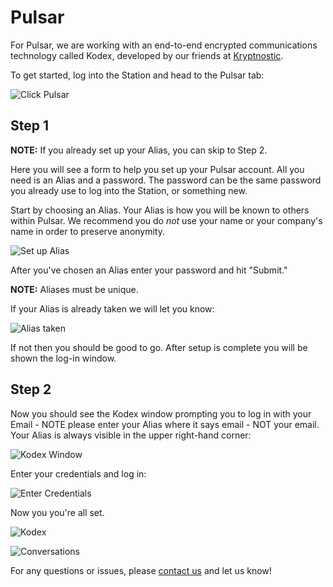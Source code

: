 # Pulsar

For Pulsar, we are working with an end-to-end encrypted communications technology called Kodex, developed by our friends at [Kryptnostic](https://www.kryptnostic.com).

To get started, log into the Station and head to the Pulsar tab:

![Click Pulsar](http://dropsinn.s3.amazonaws.com/TruStar.png)

## Step 1

**NOTE:** If you already set up your Alias, you can skip to Step 2.

Here you will see a form to help you set up your Pulsar account. All you need is an Alias and a password. The password can be the same password you already use to log into the Station, or something new.

Start by choosing an Alias. Your Alias is how you will be known to others within Pulsar. We recommend you do _not_ use your name or your company's name in order to preserve anonymity.

![Set up Alias](http://dropsinn.s3.amazonaws.com/TruStar_and_1__zsh-1.png)

After you've chosen an Alias enter your password and hit "Submit."

**NOTE:** Aliases must be unique.

If your Alias is already taken we will let you know:

![Alias taken](http://dropsinn.s3.amazonaws.com/TruStar_and_1__zsh.png)

If not then you should be good to go. After setup is complete you will be shown the log-in window.

## Step 2

Now you should see the Kodex window prompting you to log in with your Email - NOTE please enter your Alias where it says email - NOT your email. Your Alias is always visible in the upper right-hand corner:

![Kodex Window](http://dropsinn.s3.amazonaws.com/TruStar-2.png)

Enter your credentials and log in:

![Enter Credentials](http://dropsinn.s3.amazonaws.com/TruStar-3.png)

Now you you're all set.

![Kodex](http://dropsinn.s3.amazonaws.com/TruStar_and_pulsar_md______dev_trustar_trustar-public__-_VIM.png)

![Conversations](http://dropsinn.s3.amazonaws.com/TruStar_and_pulsar_md.png)

For any questions or issues, please [contact us](mailto:support@trustar.co) and let us know!